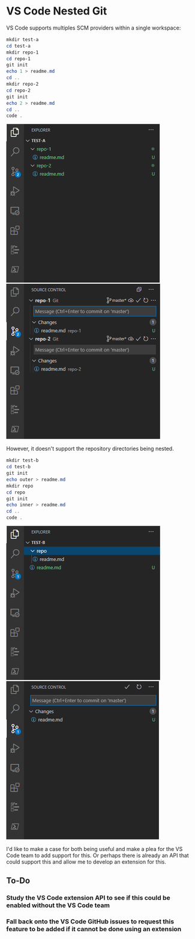 # VS Code Nested Git

VS Code supports multiples SCM providers within a single workspace:

```powershell
mkdir test-a
cd test-a
mkdir repo-1
cd repo-1
git init
echo 1 > readme.md
cd ..
mkdir repo-2
cd repo-2
git init
echo 2 > readme.md
cd ..
code .
```

![](explorer-a.png)
![](git-a.png)

However, it doesn't support the repository directories being nested.

```powershell
mkdir test-b
cd test-b
git init
echo outer > readme.md
mkdir repo
cd repo
git init
echo inner > readme.md
cd ..
code .
```


![](explorer-b.png)
![](git-b.png)

I'd like to make a case for both being useful and make a plea for the VS Code team to add support for this.
Or perhaps there is already an API that could support this and allow me to develop an extension for this.

## To-Do

### Study the VS Code extension API to see if this could be enabled without the VS Code team

### Fall back onto the VS Code GitHub issues to request this feature to be added if it cannot be done using an extension
